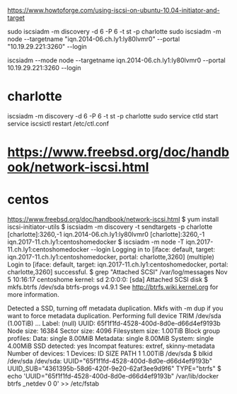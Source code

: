 https://www.howtoforge.com/using-iscsi-on-ubuntu-10.04-initiator-and-target

sudo iscsiadm -m discovery -d 6 -P 6 -t st -p charlotte
sudo iscsiadm -m node --targetname "iqn.2014-06.ch.ly1:ly80lvmr0" --portal "10.19.29.221:3260" --login

iscsiadm --mode node --targetname iqn.2014-06.ch.ly1:ly80lvmr0 --portal 10.19.29.221:3260 --login

# charlotte
iscsiadm -m discovery -d 6 -P 6 -t st -p charlotte
sudo service ctld start
service iscsictl restart
/etc/ctl.conf
# https://www.freebsd.org/doc/handbook/network-iscsi.html

# centos
https://www.freebsd.org/doc/handbook/network-iscsi.html
$ yum install iscsi-initiator-utils
$ iscsiadm -m discovery -t sendtargets -p charlotte
[charlotte]:3260,-1 iqn.2014-06.ch.ly1:ly80lvmr0
[charlotte]:3260,-1 iqn.2017-11.ch.ly1:centoshomedocker
$ iscsiadm -m node -T iqn.2017-11.ch.ly1:centoshomedocker --login
Logging in to [iface: default, target: iqn.2017-11.ch.ly1:centoshomedocker, portal: charlotte,3260] (multiple)
Login to [iface: default, target: iqn.2017-11.ch.ly1:centoshomedocker, portal: charlotte,3260] successful.
$ grep "Attached SCSI" /var/log/messages
Nov  5 10:16:17 centoshome kernel: sd 2:0:0:0: [sda] Attached SCSI disk
$ mkfs.btrfs /dev/sda
btrfs-progs v4.9.1
See http://btrfs.wiki.kernel.org for more information.

Detected a SSD, turning off metadata duplication.  Mkfs with -m dup if you want to force metadata duplication.
Performing full device TRIM /dev/sda (1.00TiB) ...
Label:              (null)
UUID:               65f1f1fd-4528-400d-8d0e-d66d4ef9193b
Node size:          16384
Sector size:        4096
Filesystem size:    1.00TiB
Block group profiles:
  Data:             single            8.00MiB
    Metadata:         single            8.00MiB
	  System:           single            4.00MiB
	  SSD detected:       yes
	  Incompat features:  extref, skinny-metadata
	  Number of devices:  1
	  Devices:
	     ID        SIZE  PATH
		     1     1.00TiB  /dev/sda
$ blkid /dev/sda
/dev/sda: UUID="65f1f1fd-4528-400d-8d0e-d66d4ef9193b" UUID_SUB="4361395b-58d6-420f-9e20-62af3ee9d9f6" TYPE="btrfs"
$ echo 'UUID="65f1f1fd-4528-400d-8d0e-d66d4ef9193b" /var/lib/docker btrfs _netdev 0 0' >> /etc/fstab

